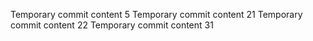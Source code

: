 Temporary commit content 5
Temporary commit content 21
Temporary commit content 22
Temporary commit content 31
